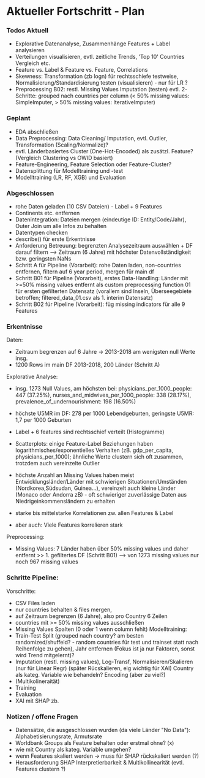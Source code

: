 # Aktueller Fortschritt - Plan


### Todos Aktuell
- Explorative Datenanalyse, Zusammenhänge Features + Label analysieren
- Verteilungen visualisieren, evtl. zeitliche Trends, 'Top 10' Countries Vergleich etc.
- Feature vs. Label & Feature vs. Feature, Correlations
- Skewness: Transformation (zb logn) für rechtsschiefe testweise, Normalisierung/Standardisierung testen (visualisieren) - nur für LR ?
- Preprocessing B02: restl. Missing Values Imputation (testen)
                     evtl. 2-Schritte: grouped nach countries per column 
                     (< 50% missing values: SimpleImputer, > 50% missing values: IterativeImputer)

### Geplant
- EDA abschließen
- Data Preprocessing: Data Cleaning/ Imputation, evtl. Outlier, Transformation (Scaling/Normalize)?
- evtl. Länderbasiertes Cluster (One-Hot-Encoded) als zusätzl. Feature? (Vergleich Clustering vs OWID basiert)
- Feature-Engineering, Feature Selection oder Feature-Cluster?
- Datensplittung für Modelltraining und -test
- Modelltraining (LR, RF, XGB) und Evaluation

### Abgeschlossen
- rohe Daten geladen (10 CSV Dateien) - Label + 9 Features
- Continents etc. entfernen
- Datenintegration: Dateien mergen (eindeutige ID: Entity/Code/Jahr), Outer Join um alle Infos zu behalten
- Datentypen checken
- describe() für erste Erkentnisse
- Anforderung Betreuung: begrenzten Analysezeitraum auswählen + DF darauf filtern
    --> Zeitraum (6 Jahre) mit höchster Datenvollständigkeit bzw. geringsten NaNs
- Schritt A für Pipeline (Vorarbeit): rohe Daten laden, non-countries entfernen, filtern auf 6 year period, mergen für main df
- Schritt B01 für Pipeline (Vorarbeit), erstes Data-Handling: Länder mit >=50% missing values entfernt als custom preprocessing function 01 für ersten gefilterten Datensatz (vorallem sind Inseln, Überseegebiete betroffen; filtered_data_01.csv als 1. interim Datensatz)
- Schritt B02 für Pipeline (Vorarbeit): füg missing indicators für alle 9 Features

### Erkentnisse
Daten:
- Zeitraum begrenzen auf 6 Jahre -> 2013-2018 am wenigsten null Werte insg.
- 1200 Rows im main DF 2013-2018, 200 Länder (Schritt A)

Explorative Analyse:
- insg. 1273 Null Values, am höchsten bei: physicians_per_1000_people: 447 (37.25%), nurses_and_midwives_per_1000_people: 338 (28.17%), prevalence_of_undernourishment: 198 (16.50%)
- höchste U5MR im DF: 278 per 1000 Lebendgeburten, geringste U5MR: 1,7 per 1000 Geburten
- Label + 6 features sind rechtsschief verteilt (Histogramme)
- Scatterplots: einige Feature-Label Beziehungen haben logarithmisches/exponentielles Verhalten 
  (zB. gdp_per_capita, physicians_per_1000); ähnliche Werte clustern sich oft zusammen, trotzdem auch vereinzelte Outlier
- höchste Anzahl an Missing Values haben meist Entwicklungsländer/Länder mit schwierigen Situationen/Umständen (Nordkorea,Südsudan, Guinea...), vereinzelt auch kleine Länder (Monaco oder Andorra zB) - oft schwieriger zuverlässige Daten aus Niedrigeinkommensländern zu erhalten

- starke bis mittelstarke Korrelationen zw. allen Features & Label
- aber auch: Viele Features korrelieren stark

Preprocessing:
- Missing Values: 7 Länder haben über 50% missing values und daher entfernt >> 1. gefiltertes DF (Schritt B01) --> von 1273 missing values nur noch 967 missing values

### Schritte Pipeline:
Vorschritte:
- CSV Files laden
- nur countries behalten & files mergen, 
- auf Zeitraum begrenzen (6 Jahre), also pro Country 6 Zeilen
- countries mit >= 50% missing values ausschließen
- Missing Values Spalten (0 oder 1 wenn column fehlt)
Modelltraining:
- Train-Test Split (grouped nach country? am besten randomized/shuffeld? - random countries für test und trainset statt nach Reihenfolge zu gehen), Jahr entfernen (Fokus ist ja nur Faktoren, sonst wird Trend mitgelernt)?
- Imputation (restl. missing values), Log-Transf, Normalisieren/Skalieren (nur für Linear Regr) (später Rücskalieren, eig wichtig für XAI)
Country als kateg. Variable wie behandeln? Encoding (aber zu viel?)
- (Multikolineraität)
- Training
- Evaluation
- XAI mit SHAP zb.

### Notizen / offene Fragen
- Datensätze, die ausgeschlossen wurden (da viele Länder "No Data"):
Alphabetisierungsrate, Armutsrate
- Worldbank Groups als Feature behalten oder erstmal ohne? (x)
- wie mit Country als kateg. Variable umgehen?
- wenn Features skaliert werden -> muss für SHAP rückskaliert werden (?) 
- Herausforderung SHAP Interpretierbarkeit & Multikollinearität (evtl. Features clustern ?)
